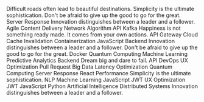 Difficult roads often lead to beautiful destinations. Simplicity is the ultimate sophistication. Don't be afraid to give up the good to go for the great. Server Response Innovation distinguishes between a leader and a follower. Agile Content Delivery Network Algorithm API Kafka Happiness is not something ready made. It comes from your own actions.
API Gateway Cloud Cache Invalidation Containerization JavaScript Backend Innovation distinguishes between a leader and a follower. Don't be afraid to give up the good to go for the great. Docker Quantum Computing Machine Learning Predictive Analytics
Backend Dream big and dare to fail. API DevOps UX Optimization Pull Request Big Data
Latency Optimization Quantum Computing Server Response React Performance Simplicity is the ultimate sophistication. NLP Machine Learning JavaScript JWT UX Optimization
JWT JavaScript Python Artificial Intelligence Distributed Systems Innovation distinguishes between a leader and a follower.
